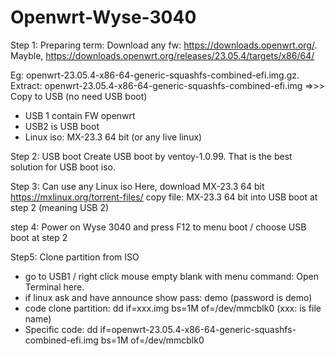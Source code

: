 # Openwrt-Wyse-3040
Step 1:  Preparing term:
Download any fw: https://downloads.openwrt.org/. 
Mayble, https://downloads.openwrt.org/releases/23.05.4/targets/x86/64/

Eg: openwrt-23.05.4-x86-64-generic-squashfs-combined-efi.img.gz. 
Extract: openwrt-23.05.4-x86-64-generic-squashfs-combined-efi.img 
=>>> Copy to USB (no need USB boot) 
+ USB 1 contain FW openwrt
+ USB2 is USB boot
+ Linux iso: MX-23.3 64 bit (or any live linux)

Step 2: USB boot
Create USB boot by ventoy-1.0.99. That is the best solution for USB boot iso. 

Step 3: Can use any Linux iso
Here, download MX-23.3 64 bit
https://mxlinux.org/torrent-files/ 
copy file: MX-23.3 64 bit into USB boot at step 2 (meaning USB 2)

step 4: Power on Wyse 3040 and press F12 to menu boot / choose USB boot at step 2

Step5: Clone partition from ISO
+ go to USB1 / right click mouse empty blank with menu command: Open Terminal here.
+ if linux ask and have announce show pass: demo (password is demo)
+ code clone partition: dd if=xxx.img bs=1M of=/dev/mmcblk0  (xxx: is file name)
+ Specific code: dd if=openwrt-23.05.4-x86-64-generic-squashfs-combined-efi.img bs=1M of=/dev/mmcblk0

